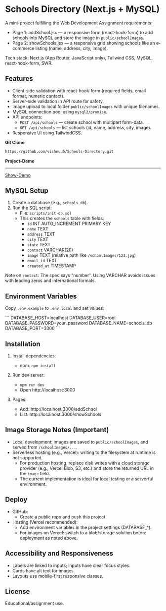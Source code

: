# Schools Directory (Next.js + MySQL)

A mini-project fulfilling the Web Development Assignment requirements:

- Page 1: addSchool.jsx — a responsive form (react-hook-form) to add schools into MySQL and store the image in `public/schoolImages`.
- Page 2: showSchools.jsx — a responsive grid showing schools like an e-commerce listing (name, address, city, image).

Tech stack: Next.js (App Router, JavaScript only), Tailwind CSS, MySQL, react-hook-form, SWR.

## Features

- Client-side validation with react-hook-form (required fields, email format, numeric contact).
- Server-side validation in API route for safety.
- Image upload to local folder `public/schoolImages` with unique filenames.
- MySQL connection pool using `mysql2/promise`.
- API endpoints:
  - `POST /api/schools` — create school with multipart form-data.
  - `GET /api/schools` — list schools (id, name, address, city, image).
- Responsive UI using TailwindCSS.

**Git Clone**

```bash
https://github.com/vishnuu5/Schools-Directory.git
```

**Project-Demo**

---

[Show-Demo](https://schools-directory-ten.vercel.app)

## MySQL Setup

1. Create a database (e.g., `schools_db`).
2. Run the SQL script:
   - File: `scripts/init-db.sql`
   - This creates the `schools` table with fields:
     - `id` INT AUTO_INCREMENT PRIMARY KEY
     - `name` TEXT
     - `address` TEXT
     - `city` TEXT
     - `state` TEXT
     - `contact` VARCHAR(20)
     - `image` TEXT (relative path like `/schoolImages/123.jpg`)
     - `email_id` TEXT
     - `created_at` TIMESTAMP

Note on `contact`: The spec says "number". Using VARCHAR avoids issues with leading zeros and international formats.

## Environment Variables

Copy `.env.example` to `.env.local` and set values:

\`\`\`
DATABASE_HOST=localhost
DATABASE_USER=root
DATABASE_PASSWORD=your_password
DATABASE_NAME=schools_db
DATABASE_PORT=3306
\`\`\`

## Installation

1. Install dependencies:

   - npm: `npm install`

2. Run dev server:

   - `npm run dev`
   - Open http://localhost:3000

3. Pages:
   - Add: http://localhost:3000/addSchool
   - List: http://localhost:3000/showSchools

## Image Storage Notes (Important)

- Local development: images are saved to `public/schoolImages`, and served from `/schoolImages/...`.
- Serverless hosting (e.g., Vercel): writing to the filesystem at runtime is not supported.
  - For production hosting, replace disk writes with a cloud storage provider (e.g., Vercel Blob, S3, etc.) and store the returned URL in the `image` field.
  - The current implementation is ideal for local testing or a serverful environment.

## Deploy

- GitHub:
  - Create a public repo and push this project.
- Hosting (Vercel recommended):
  - Add environment variables in the project settings (DATABASE\_\*).
  - For images on Vercel: switch to a blob/storage solution before deployment as noted above.

## Accessibility and Responsiveness

- Labels are linked to inputs; inputs have clear focus styles.
- Cards have alt text for images.
- Layouts use mobile-first responsive classes.

## License

Educational/assignment use.

```ext file="public/schoolImages/.gitkeep" url="/placeholder.txt"

```
